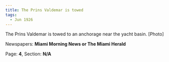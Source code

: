 ```yaml
---  
title: The Prins Valdemar is towed  
tags:  
  - Jun 1926  
---  
```

  
The Prins Valdemar is towed to an anchorage near the yacht basin. [Photo]  
  
Newspapers: **Miami Morning News or The Miami Herald**  
  
Page: **4**, Section: **N/A** 
